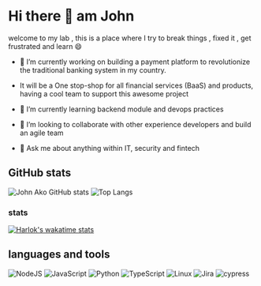 # Hi there 👋 am John
welcome to my lab , this is a place where I try to break things , fixed it , get frustrated and learn 😄 

- 🔭 I’m currently working on building a payment platform to revolutionize the traditional banking system in my country.
- It will be a One stop-shop for all financial services (BaaS) and products, having a cool team to support this awesome project
- 🌱 I’m currently learning backend module and devops practices 
- 👯 I’m looking to collaborate with other experience developers and build an agile team

- 💬 Ask me about anything within IT, security and fintech


## GitHub stats
![John Ako GitHub stats](https://github-readme-stats.vercel.app/api?username=ako652&show_icons=true&theme=radical)
![Top Langs](https://github-readme-stats.vercel.app/api/top-langs/?username=ako652&layout=compact)

### stats
[![Harlok's wakatime stats](https://github-readme-stats.vercel.app/api/wakatime?username=ffflabs)](https://github.com/ako652/github-readme-stats)
## languages and tools
![NodeJS](https://img.shields.io/badge/node.js-6DA55F?style=for-the-badge&logo=node.js&logoColor=white)
![JavaScript](https://img.shields.io/badge/javascript-%23323330.svg?style=for-the-badge&logo=javascript&logoColor=%23F7DF1E)
![Python](https://img.shields.io/badge/python-3670A0?style=for-the-badge&logo=python&logoColor=ffdd54)
![TypeScript](https://img.shields.io/badge/typescript-%23007ACC.svg?style=for-the-badge&logo=typescript&logoColor=white)
![Linux](https://img.shields.io/badge/Linux-FCC624?style=for-the-badge&logo=linux&logoColor=black)
![Jira](https://img.shields.io/badge/jira-%230A0FFF.svg?style=for-the-badge&logo=jira&logoColor=white)
![cypress](https://img.shields.io/badge/-cypress-%23E5E5E5?style=for-the-badge&logo=cypress&logoColor=058a5e)

<!--
**ako652/ako652** is a ✨ _special_ ✨ repository because its `README.md` (this file) appears on your GitHub profile.


-->
